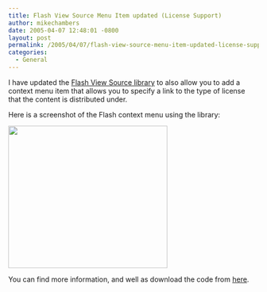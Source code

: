 ```yaml
---
title: Flash View Source Menu Item updated (License Support)
author: mikechambers
date: 2005-04-07 12:48:01 -0800
layout: post
permalink: /2005/04/07/flash-view-source-menu-item-updated-license-support/
categories:
  - General
---
```



I have updated the [Flash View Source library][1] to also allow you to add a context menu item that allows you to specify a link to the type of license that the content is distributed under.

Here is a screenshot of the Flash context menu using the library:  
<!--more-->

  
<img src="/mesh/files/viewflashsource/menu_screen.gif" width="320" height="287" />

You can find more information, and well as download the code from [here][1].

 [1]: /mesh/archives/007432.cfm